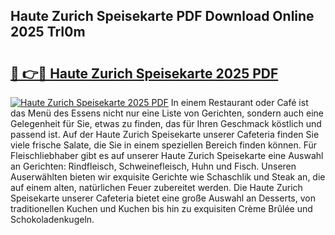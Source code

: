 ## Haute Zurich Speisekarte PDF Download Online 2025 TrI0m

# <h2><a href="http://gc5gdja.nevu.top/?p=Haute+Zurich+Speisekarte">🔗 👉🔴 Haute Zurich Speisekarte 2025 PDF</a></h2>

[![Haute Zurich Speisekarte 2025 PDF](https://i.imgur.com/dBaPXMq.png)](http://gc5gdja.nevu.top/?p=Haute+Zurich+Speisekarte)
In einem Restaurant oder Café ist das Menü des Essens nicht nur eine Liste von Gerichten, sondern auch eine Gelegenheit für Sie, etwas zu finden, das für Ihren Geschmack köstlich und passend ist. Auf der Haute Zurich Speisekarte unserer Cafeteria finden Sie viele frische Salate, die Sie in einem speziellen Bereich finden können. Für Fleischliebhaber gibt es auf unserer Haute Zurich Speisekarte eine Auswahl an Gerichten: Rindfleisch, Schweinefleisch, Huhn und Fisch. Unseren Auserwählten bieten wir exquisite Gerichte wie Schaschlik und Steak an, die auf einem alten, natürlichen Feuer zubereitet werden. Die Haute Zurich Speisekarte unserer Cafeteria bietet eine große Auswahl an Desserts, von traditionellen Kuchen und Kuchen bis hin zu exquisiten Crème Brûlée und Schokoladenkugeln.
